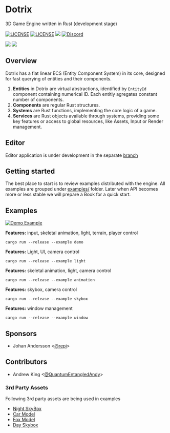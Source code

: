 # Dotrix

3D Game Engine written in Rust (development stage)

[![LICENSE](https://img.shields.io/badge/license-MIT-blue.svg)](LICENSE-MIT)
[![LICENSE](https://img.shields.io/badge/license-apache-blue.svg)](LICENSE-APACHE)
[![](https://tokei.rs/b1/github/lowenware/dotrix)](https://github.com/lowenware/dotrix)
[![Discord](https://img.shields.io/discord/706575068515532851.svg?label=&logo=discord&logoColor=ffffff&color=7389D8&labelColor=6A7EC2)](https://discord.gg/DrzwBysNRd)

[![](https://img.shields.io/badge/lowenware%20-%23FF0000.svg?&style=for-the-badge&logo=YouTube&logoColor=white)](https://www.youtube.com/channel/UCdriNXRizbBFQhqZefaw44A)
[![](https://img.shields.io/badge/lowenware%20-%231DA1F2.svg?&style=for-the-badge&logo=Twitter&logoColor=white)](http://www.twitter.com/lowenware)

## Overview

Dotrix has a flat linear ECS (Entity Component System) in its core, designed for fast querying of
entities and their components.

1. **Entities** in Dotrix are virtual abstractions, identified by `EntityId` component containing
numerical ID. Each entitiy agregates constant number of components.
2. **Components** are regular Rust structures.
3. **Systems** are Rust functions, implementing the core logic of a game.
4. **Services** are Rust objects available through systems, providing some key
features or access to global resources, like Assets, Input or Render management.


## Editor

Editor application is under development in the separate [branch](https://github.com/lowenware/dotrix/tree/feat/editor)

## Getting started

The best place to start is to review examples distributed with the engine. All examples are grouped
under [examples/](examples/) folder. Later when API becomes more or less stable we will prepare a
Book for a quick start.

## Examples
[![Demo Example](https://img.youtube.com/vi/KXOr_KxMNWM/0.jpg)](https://www.youtube.com/watch?v=KXOr_KxMNWM)

**Features:** input, skeletal animation, light, terrain, player control
```
cargo run --release --example demo
```

**Features:** Light, UI, camera control
```
cargo run --release --example light
```

**Features:** skeletal animation, light, camera control
```
cargo run --release --example animation
```

**Features:** skybox, camera control
```
cargo run --release --example skybox
```

**Features:** window management
```
cargo run --release --example window
```

## Sponsors

* Johan Andersson <[@repi](https://github.com/repi)>

## Contributors

* Andrew King <[@QuantumEntangledAndy](https://github.com/QuantumEntangledAndy)>

### 3rd Party Assets

Following 3rd party assets are being used in examples

* [Night SkyBox](https://www.vippng.com/preview/wmRTT_city-skyline-silhouette/)
* [Car Model](https://free3d.com/3d-model/cartoon-vehicles-low-poly-cars-free-874937.html)
* [Fox Model](https://github.com/KhronosGroup/glTF-Sample-Models/tree/master/2.0/Fox)
* [Day Skybox](https://opengameart.org/content/elyvisions-skyboxes)
